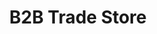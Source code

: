 ---
title: "B2B Trade Store"
seoTitle: "B2B Trade Store integration"
seoDescription: "Here’s how Stock2Shop's B2B Trade Store works with your applications to streamline your workflow."
summary: "Our very own wholesale platform and shopping cart. Manage multiple price lists as well as warehouse and product data."
lead: "Integrate our B2B Trade Store with many ERP / accounting and logistic applications. Here is how we can help you automate your business."
image: "/images/homepage-connector-logos/b2b-trade-store.jpg"
imageAlt: b2b trade store logo
type: "b2b"
channel: "b2b"
tags: ["channel"]
aliases:
    - /integrations/b2b-shopping-cart/
---